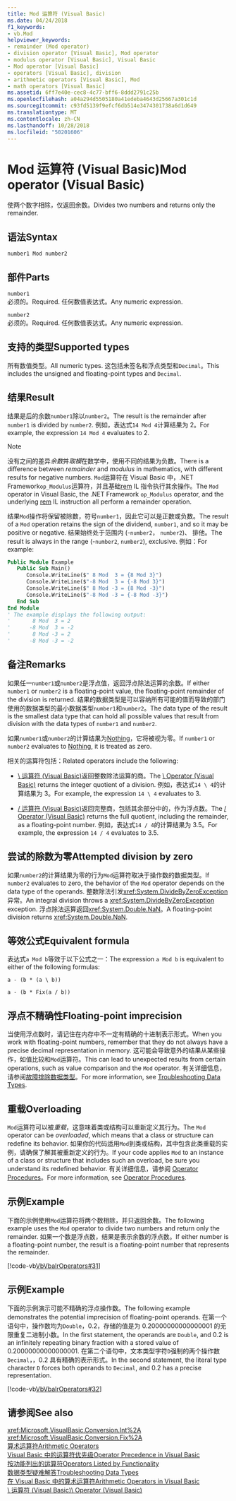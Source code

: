 ```yaml
---
title: Mod 运算符 (Visual Basic)
ms.date: 04/24/2018
f1_keywords:
- vb.Mod
helpviewer_keywords:
- remainder (Mod operator)
- division operator [Visual Basic], Mod operator
- modulus operator [Visual Basic], Visual Basic
- Mod operator [Visual Basic]
- operators [Visual Basic], division
- arithmetic operators [Visual Basic], Mod
- math operators [Visual Basic]
ms.assetid: 6ff7e40e-cec8-4c77-bff6-8ddd2791c25b
ms.openlocfilehash: a04a294d5505180a41edeba4643d25667a301c1d
ms.sourcegitcommit: c93fd5139f9efcf6db514e3474301738a6d1d649
ms.translationtype: MT
ms.contentlocale: zh-CN
ms.lasthandoff: 10/28/2018
ms.locfileid: "50201606"
---
```

# <a name="mod-operator-visual-basic"></a><span data-ttu-id="49987-102">Mod 运算符 (Visual Basic)</span><span class="sxs-lookup"><span data-stu-id="49987-102">Mod operator (Visual Basic)</span></span>
<span data-ttu-id="49987-103">使两个数字相除，仅返回余数。</span><span class="sxs-lookup"><span data-stu-id="49987-103">Divides two numbers and returns only the remainder.</span></span>  
  
## <a name="syntax"></a><span data-ttu-id="49987-104">语法</span><span class="sxs-lookup"><span data-stu-id="49987-104">Syntax</span></span>  
  
```  
number1 Mod number2  
```  
  
## <a name="parts"></a><span data-ttu-id="49987-105">部件</span><span class="sxs-lookup"><span data-stu-id="49987-105">Parts</span></span>  
 `number1`  
 <span data-ttu-id="49987-106">必须的。</span><span class="sxs-lookup"><span data-stu-id="49987-106">Required.</span></span> <span data-ttu-id="49987-107">任何数值表达式。</span><span class="sxs-lookup"><span data-stu-id="49987-107">Any numeric expression.</span></span>  
  
 `number2`  
 <span data-ttu-id="49987-108">必须的。</span><span class="sxs-lookup"><span data-stu-id="49987-108">Required.</span></span> <span data-ttu-id="49987-109">任何数值表达式。</span><span class="sxs-lookup"><span data-stu-id="49987-109">Any numeric expression.</span></span>  
  
## <a name="supported-types"></a><span data-ttu-id="49987-110">支持的类型</span><span class="sxs-lookup"><span data-stu-id="49987-110">Supported types</span></span>  
 <span data-ttu-id="49987-111">所有数值类型。</span><span class="sxs-lookup"><span data-stu-id="49987-111">All numeric types.</span></span> <span data-ttu-id="49987-112">这包括未签名和浮点类型和`Decimal`。</span><span class="sxs-lookup"><span data-stu-id="49987-112">This includes the unsigned and floating-point types and `Decimal`.</span></span>  
  
## <a name="result"></a><span data-ttu-id="49987-113">结果</span><span class="sxs-lookup"><span data-stu-id="49987-113">Result</span></span>

<span data-ttu-id="49987-114">结果是后的余数`number1`除以`number2`。</span><span class="sxs-lookup"><span data-stu-id="49987-114">The result is the remainder after `number1` is divided by `number2`.</span></span> <span data-ttu-id="49987-115">例如，表达式`14 Mod 4`计算结果为 2。</span><span class="sxs-lookup"><span data-stu-id="49987-115">For example, the expression `14 Mod 4` evaluates to 2.</span></span>  

> [!NOTE]
> <span data-ttu-id="49987-116">没有之间的差异*余数*并*取模*在数学中，使用不同的结果为负数。</span><span class="sxs-lookup"><span data-stu-id="49987-116">There is a difference between *remainder* and *modulus* in mathematics, with different results for negative numbers.</span></span> <span data-ttu-id="49987-117">`Mod`运算符在 Visual Basic 中，.NET Framework`op_Modulus`运算符，并且基础[rem](<xref:System.Reflection.Emit.OpCodes.Rem>) IL 指令执行其余操作。</span><span class="sxs-lookup"><span data-stu-id="49987-117">The `Mod` operator in Visual Basic, the .NET Framework `op_Modulus` operator, and the underlying [rem](<xref:System.Reflection.Emit.OpCodes.Rem>) IL instruction all perform a remainder operation.</span></span>

<span data-ttu-id="49987-118">结果`Mod`操作将保留被除数，符号`number1`，因此它可以是正数或负数。</span><span class="sxs-lookup"><span data-stu-id="49987-118">The result of a `Mod` operation retains the sign of the dividend, `number1`, and so it may be positive or negative.</span></span> <span data-ttu-id="49987-119">结果始终处于范围内 (-`number2`， `number2`)、 排他。</span><span class="sxs-lookup"><span data-stu-id="49987-119">The result is always in the range (-`number2`, `number2`), exclusive.</span></span> <span data-ttu-id="49987-120">例如：</span><span class="sxs-lookup"><span data-stu-id="49987-120">For example:</span></span>

```vb
Public Module Example
   Public Sub Main()
      Console.WriteLine($" 8 Mod  3 = {8 Mod 3}")
      Console.WriteLine($"-8 Mod  3 = {-8 Mod 3}")
      Console.WriteLine($" 8 Mod -3 = {8 Mod -3}")
      Console.WriteLine($"-8 Mod -3 = {-8 Mod -3}")
   End Sub
End Module
' The example displays the following output:
'       8 Mod  3 = 2
'      -8 Mod  3 = -2
'       8 Mod -3 = 2
'      -8 Mod -3 = -2
```

## <a name="remarks"></a><span data-ttu-id="49987-121">备注</span><span class="sxs-lookup"><span data-stu-id="49987-121">Remarks</span></span>  
 <span data-ttu-id="49987-122">如果任一`number1`或`number2`是浮点值，返回浮点除法运算的余数。</span><span class="sxs-lookup"><span data-stu-id="49987-122">If either `number1` or `number2` is a floating-point value, the floating-point remainder of the division is returned.</span></span> <span data-ttu-id="49987-123">结果的数据类型是可以容纳所有可能的值而导致的部门使用的数据类型的最小数据类型`number1`和`number2`。</span><span class="sxs-lookup"><span data-stu-id="49987-123">The data type of the result is the smallest data type that can hold all possible values that result from division with the data types of `number1` and `number2`.</span></span>  
  
 <span data-ttu-id="49987-124">如果`number1`或`number2`的计算结果为[Nothing](../../../visual-basic/language-reference/nothing.md)，它将被视为零。</span><span class="sxs-lookup"><span data-stu-id="49987-124">If `number1` or `number2` evaluates to [Nothing](../../../visual-basic/language-reference/nothing.md), it is treated as zero.</span></span>  
  
 <span data-ttu-id="49987-125">相关的运算符包括：</span><span class="sxs-lookup"><span data-stu-id="49987-125">Related operators include the following:</span></span>  
  
-   <span data-ttu-id="49987-126">[\ 运算符 (Visual Basic)](../../../visual-basic/language-reference/operators/integer-division-operator.md)返回整数除法运算的商。</span><span class="sxs-lookup"><span data-stu-id="49987-126">The [\ Operator (Visual Basic)](../../../visual-basic/language-reference/operators/integer-division-operator.md) returns the integer quotient of a division.</span></span> <span data-ttu-id="49987-127">例如，表达式`14 \ 4`的计算结果为 3。</span><span class="sxs-lookup"><span data-stu-id="49987-127">For example, the expression `14 \ 4` evaluates to 3.</span></span>  
  
-   <span data-ttu-id="49987-128">[/ 运算符 (Visual Basic)](../../../visual-basic/language-reference/operators/floating-point-division-operator.md)返回完整商，包括其余部分中的，作为浮点数。</span><span class="sxs-lookup"><span data-stu-id="49987-128">The [/ Operator (Visual Basic)](../../../visual-basic/language-reference/operators/floating-point-division-operator.md) returns the full quotient, including the remainder, as a floating-point number.</span></span> <span data-ttu-id="49987-129">例如，表达式`14 / 4`的计算结果为 3.5。</span><span class="sxs-lookup"><span data-stu-id="49987-129">For example, the expression `14 / 4` evaluates to 3.5.</span></span>  
  
## <a name="attempted-division-by-zero"></a><span data-ttu-id="49987-130">尝试的除数为零</span><span class="sxs-lookup"><span data-stu-id="49987-130">Attempted division by zero</span></span>  
 <span data-ttu-id="49987-131">如果`number2`的计算结果为零的行为`Mod`运算符取决于操作数的数据类型。</span><span class="sxs-lookup"><span data-stu-id="49987-131">If `number2` evaluates to zero, the behavior of the `Mod` operator depends on the data type of the operands.</span></span> <span data-ttu-id="49987-132">整数除法引发<xref:System.DivideByZeroException>异常。</span><span class="sxs-lookup"><span data-stu-id="49987-132">An integral division throws a <xref:System.DivideByZeroException> exception.</span></span> <span data-ttu-id="49987-133">浮点除法运算返回<xref:System.Double.NaN>。</span><span class="sxs-lookup"><span data-stu-id="49987-133">A floating-point division returns <xref:System.Double.NaN>.</span></span>  
  
## <a name="equivalent-formula"></a><span data-ttu-id="49987-134">等效公式</span><span class="sxs-lookup"><span data-stu-id="49987-134">Equivalent formula</span></span>  
 <span data-ttu-id="49987-135">表达式`a Mod b`等效于以下公式之一：</span><span class="sxs-lookup"><span data-stu-id="49987-135">The expression `a Mod b` is equivalent to either of the following formulas:</span></span>  
  
 `a - (b * (a \ b))`  
  
 `a - (b * Fix(a / b))`  
  
## <a name="floating-point-imprecision"></a><span data-ttu-id="49987-136">浮点不精确性</span><span class="sxs-lookup"><span data-stu-id="49987-136">Floating-point imprecision</span></span>  
 <span data-ttu-id="49987-137">当使用浮点数时，请记住在内存中不一定有精确的十进制表示形式。</span><span class="sxs-lookup"><span data-stu-id="49987-137">When you work with floating-point numbers, remember that they do not always have a precise decimal representation in memory.</span></span> <span data-ttu-id="49987-138">这可能会导致意外的结果从某些操作，如值比较和`Mod`运算符。</span><span class="sxs-lookup"><span data-stu-id="49987-138">This can lead to unexpected results from certain operations, such as value comparison and the `Mod` operator.</span></span> <span data-ttu-id="49987-139">有关详细信息，请参阅[故障排除数据类型](../../../visual-basic/programming-guide/language-features/data-types/troubleshooting-data-types.md)。</span><span class="sxs-lookup"><span data-stu-id="49987-139">For more information, see [Troubleshooting Data Types](../../../visual-basic/programming-guide/language-features/data-types/troubleshooting-data-types.md).</span></span>  
  
## <a name="overloading"></a><span data-ttu-id="49987-140">重载</span><span class="sxs-lookup"><span data-stu-id="49987-140">Overloading</span></span>  
 <span data-ttu-id="49987-141">`Mod`运算符可以被*重载*，这意味着类或结构可以重新定义其行为。</span><span class="sxs-lookup"><span data-stu-id="49987-141">The `Mod` operator can be *overloaded*, which means that a class or structure can redefine its behavior.</span></span> <span data-ttu-id="49987-142">如果你的代码适用`Mod`到类或结构，其中包含此类重载的实例，请确保了解其被重新定义的行为。</span><span class="sxs-lookup"><span data-stu-id="49987-142">If your code applies `Mod` to an instance of a class or structure that includes such an overload, be sure you understand its redefined behavior.</span></span> <span data-ttu-id="49987-143">有关详细信息，请参阅 [Operator Procedures](../../../visual-basic/programming-guide/language-features/procedures/operator-procedures.md)。</span><span class="sxs-lookup"><span data-stu-id="49987-143">For more information, see [Operator Procedures](../../../visual-basic/programming-guide/language-features/procedures/operator-procedures.md).</span></span>  
  
## <a name="example"></a><span data-ttu-id="49987-144">示例</span><span class="sxs-lookup"><span data-stu-id="49987-144">Example</span></span>  
 <span data-ttu-id="49987-145">下面的示例使用`Mod`运算符将两个数相除，并只返回余数。</span><span class="sxs-lookup"><span data-stu-id="49987-145">The following example uses the `Mod` operator to divide two numbers and return only the remainder.</span></span> <span data-ttu-id="49987-146">如果一个数是浮点数，结果是表示余数的浮点数。</span><span class="sxs-lookup"><span data-stu-id="49987-146">If either number is a floating-point number, the result is a floating-point number that represents the remainder.</span></span>  
  
 [!code-vb[VbVbalrOperators#31](../../../visual-basic/language-reference/operators/codesnippet/VisualBasic/mod-operator_1.vb)]  
  
## <a name="example"></a><span data-ttu-id="49987-147">示例</span><span class="sxs-lookup"><span data-stu-id="49987-147">Example</span></span>  
 <span data-ttu-id="49987-148">下面的示例演示可能不精确的浮点操作数。</span><span class="sxs-lookup"><span data-stu-id="49987-148">The following example demonstrates the potential imprecision of floating-point operands.</span></span> <span data-ttu-id="49987-149">在第一个语句中，操作数均为`Double`，0.2，存储的值是为 0.20000000000000001 的无限重复二进制小数。</span><span class="sxs-lookup"><span data-stu-id="49987-149">In the first statement, the operands are `Double`, and 0.2 is an infinitely repeating binary fraction with a stored value of 0.20000000000000001.</span></span> <span data-ttu-id="49987-150">在第二个语句中，文本类型字符`D`强制的两个操作数`Decimal`，，0.2 具有精确的表示形式。</span><span class="sxs-lookup"><span data-stu-id="49987-150">In the second statement, the literal type character `D` forces both operands to `Decimal`, and 0.2 has a precise representation.</span></span>  
  
 [!code-vb[VbVbalrOperators#32](../../../visual-basic/language-reference/operators/codesnippet/VisualBasic/mod-operator_2.vb)]  
  
## <a name="see-also"></a><span data-ttu-id="49987-151">请参阅</span><span class="sxs-lookup"><span data-stu-id="49987-151">See also</span></span>  
 <xref:Microsoft.VisualBasic.Conversion.Int%2A>  
 <xref:Microsoft.VisualBasic.Conversion.Fix%2A>  
 [<span data-ttu-id="49987-152">算术运算符</span><span class="sxs-lookup"><span data-stu-id="49987-152">Arithmetic Operators</span></span>](../../../visual-basic/language-reference/operators/arithmetic-operators.md)  
 [<span data-ttu-id="49987-153">Visual Basic 中的运算符优先级</span><span class="sxs-lookup"><span data-stu-id="49987-153">Operator Precedence in Visual Basic</span></span>](../../../visual-basic/language-reference/operators/operator-precedence.md)  
 [<span data-ttu-id="49987-154">按功能列出的运算符</span><span class="sxs-lookup"><span data-stu-id="49987-154">Operators Listed by Functionality</span></span>](../../../visual-basic/language-reference/operators/operators-listed-by-functionality.md)  
 [<span data-ttu-id="49987-155">数据类型疑难解答</span><span class="sxs-lookup"><span data-stu-id="49987-155">Troubleshooting Data Types</span></span>](../../../visual-basic/programming-guide/language-features/data-types/troubleshooting-data-types.md)  
 [<span data-ttu-id="49987-156">在 Visual Basic 中的算术运算符</span><span class="sxs-lookup"><span data-stu-id="49987-156">Arithmetic Operators in Visual Basic</span></span>](../../../visual-basic/programming-guide/language-features/operators-and-expressions/arithmetic-operators.md)  
 [<span data-ttu-id="49987-157">\ 运算符 (Visual Basic)</span><span class="sxs-lookup"><span data-stu-id="49987-157">\ Operator (Visual Basic)</span></span>](../../../visual-basic/language-reference/operators/integer-division-operator.md)
